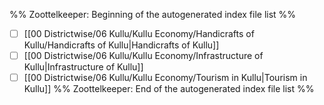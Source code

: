 %% Zoottelkeeper: Beginning of the autogenerated index file list  %%
- [ ]  [[00 Districtwise/06 Kullu/Kullu Economy/Handicrafts of Kullu/Handicrafts of Kullu|Handicrafts of Kullu]]
- [ ]  [[00 Districtwise/06 Kullu/Kullu Economy/Infrastructure of Kullu|Infrastructure of Kullu]]
- [ ]  [[00 Districtwise/06 Kullu/Kullu Economy/Tourism in Kullu|Tourism in Kullu]]
%% Zoottelkeeper: End of the autogenerated index file list  %%
